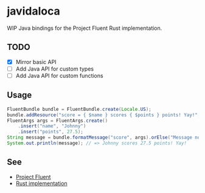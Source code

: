 # javidaloca
WIP Java bindings for the Project Fluent Rust implementation.

## TODO 
- [x] Mirror basic API
- [ ] Add Java API for custom types
- [ ] Add Java API for custom functions

## Usage
```java
FluentBundle bundle = FluentBundle.create(Locale.US);
bundle.addResource("score = { $name } scores { $points } points! Yay!", false);
FluentArgs args = FluentArgs.create()
    .insert("name", "Johnny")
    .insert("points", 27.5);
String message = bundle.formatMessage("score", args).orElse("Message not found...");
System.out.println(message); // => Johnny scores 27.5 points! Yay!
```

## See 
- [Project Fluent](https://projectfluent.org)
- [Rust implementation](https://github.com/projectfluent/fluent-rs)